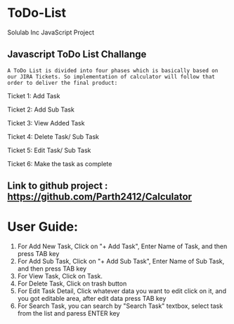 # ToDo-List
Solulab Inc JavaScript Project

## Javascript ToDo List Challange

	A ToDo List is divided into four phases which is basically based on our JIRA Tickets. So implementation of calculator will follow that order to deliver the final product:
	
  Ticket 1: Add Task 
	
  Ticket 2: Add Sub Task
	
  Ticket 3: View Added Task
	
  Ticket 4: Delete Task/ Sub Task
  
  Ticket 5: Edit Task/ Sub Task
  
  Ticket 6: Make the task as complete
	
## Link to github project : https://github.com/Parth2412/Calculator

# User Guide:

  1. For Add New Task, Click on "+ Add Task", Enter Name of Task, and then press TAB key
  2. For Add Sub Task, Click on "+ Add Sub Task", Enter Name of Sub Task, and then press TAB key
  3. For View Task, Click on Task.
  4. For Delete Task, Click on trash button
  5. For Edit Task Detail, Click whatever data you want to edit click on it, and you got editable area, after edit data press TAB key
  6. For Search Task, you can search by "Search Task" textbox, select task from the list and paress ENTER key
